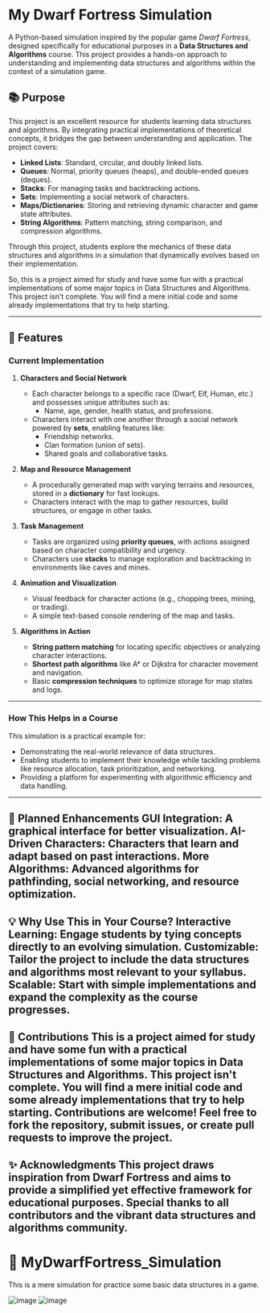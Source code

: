 # My Dwarf Fortress Simulation

A Python-based simulation inspired by the popular game *Dwarf Fortress*, designed specifically for educational purposes in a **Data Structures and Algorithms** course. This project provides a hands-on approach to understanding and implementing data structures and algorithms within the context of a simulation game.

## 📚 Purpose

This project is an excellent resource for students learning data structures and algorithms. By integrating practical implementations of theoretical concepts, it bridges the gap between understanding and application. The project covers:

- **Linked Lists**: Standard, circular, and doubly linked lists.
- **Queues**: Normal, priority queues (heaps), and double-ended queues (deques).
- **Stacks**: For managing tasks and backtracking actions.
- **Sets**: Implementing a social network of characters.
- **Maps/Dictionaries**: Storing and retrieving dynamic character and game state attributes.
- **String Algorithms**: Pattern matching, string comparison, and compression algorithms.

Through this project, students explore the mechanics of these data structures and algorithms in a simulation that dynamically evolves based on their implementation.

So, this is a project aimed for study and have some fun with a practical implementations of some major topics in Data Structures and Algorithms.
This project isn't complete. You will find a mere initial code and some already implementations that try to help starting.

---

## 🚀 Features

### Current Implementation
1. **Characters and Social Network**
   - Each character belongs to a specific race (Dwarf, Elf, Human, etc.) and possesses unique attributes such as:
     - Name, age, gender, health status, and professions.
   - Characters interact with one another through a social network powered by **sets**, enabling features like:
     - Friendship networks.
     - Clan formation (union of sets).
     - Shared goals and collaborative tasks.

2. **Map and Resource Management**
   - A procedurally generated map with varying terrains and resources, stored in a **dictionary** for fast lookups.
   - Characters interact with the map to gather resources, build structures, or engage in other tasks.

3. **Task Management**
   - Tasks are organized using **priority queues**, with actions assigned based on character compatibility and urgency.
   - Characters use **stacks** to manage exploration and backtracking in environments like caves and mines.

4. **Animation and Visualization**
   - Visual feedback for character actions (e.g., chopping trees, mining, or trading).
   - A simple text-based console rendering of the map and tasks.

5. **Algorithms in Action**
   - **String pattern matching** for locating specific objectives or analyzing character interactions.
   - **Shortest path algorithms** like A* or Dijkstra for character movement and navigation.
   - Basic **compression techniques** to optimize storage for map states and logs.

---

### How This Helps in a Course

This simulation is a practical example for:
- Demonstrating the real-world relevance of data structures.
- Enabling students to implement their knowledge while tackling problems like resource allocation, task prioritization, and networking.
- Providing a platform for experimenting with algorithmic efficiency and data handling.

---
🌟 Planned Enhancements
GUI Integration: A graphical interface for better visualization.
AI-Driven Characters: Characters that learn and adapt based on past interactions.
More Algorithms: Advanced algorithms for pathfinding, social networking, and resource optimization.
---
💡 Why Use This in Your Course?
Interactive Learning: Engage students by tying concepts directly to an evolving simulation.
Customizable: Tailor the project to include the data structures and algorithms most relevant to your syllabus.
Scalable: Start with simple implementations and expand the complexity as the course progresses.
---
🤝 Contributions
This is a project aimed for study and have some fun with a practical implementations of some major topics in Data Structures and Algorithms.
This project isn't complete. You will find a mere initial code and some already implementations that try to help starting.
Contributions are welcome! Feel free to fork the repository, submit issues, or create pull requests to improve the project.
---
✨ Acknowledgments
This project draws inspiration from Dwarf Fortress and aims to provide a simplified yet effective framework for educational purposes. Special thanks to all contributors and the vibrant data structures and algorithms community.
---

# 🏁 MyDwarfFortress_Simulation
This is a mere simulation for practice some basic data structures in a game.

![image](https://github.com/user-attachments/assets/34b7e324-7ad7-4c6a-a406-48cc4e5be6aa)
![image](https://github.com/user-attachments/assets/759db9e5-46ca-498d-b2d9-a51432faa0eb)

